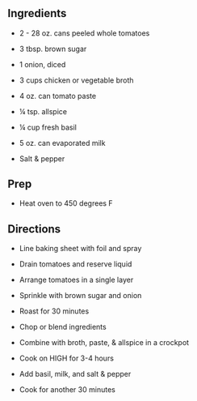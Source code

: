# 

## Ingredients

- 2 - 28 oz. cans peeled whole tomatoes

- 3 tbsp. brown sugar

- 1 onion, diced

- 3 cups chicken or vegetable broth

- 4 oz. can tomato paste

- ¼ tsp. allspice

- ¼ cup fresh basil

- 5 oz. can evaporated milk

- Salt & pepper

## Prep

- Heat oven to 450 degrees F

## Directions

- Line baking sheet with foil and spray

- Drain tomatoes and reserve liquid

- Arrange tomatoes in a single layer

- Sprinkle with brown sugar and onion

- Roast for 30 minutes

- Chop or blend ingredients

- Combine with broth, paste, & allspice in a crockpot

- Cook on HIGH for 3-4 hours

- Add basil, milk, and salt & pepper

- Cook for another 30 minutes
